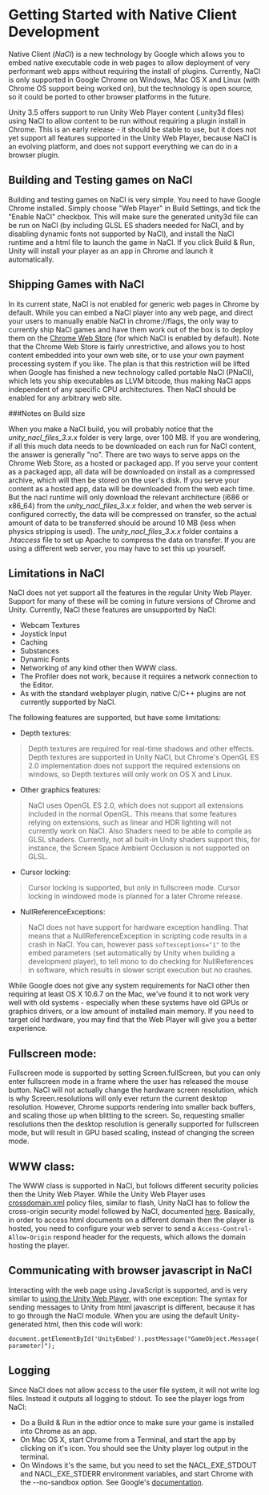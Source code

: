 Getting Started with Native Client Development
==============================================


Native Client (_NaCl_) is a new technology by Google which allows you to embed native executable code in web pages to allow deployment of very performant web apps without requiring the install of plugins. Currently, NaCl is only supported in Google Chrome on Windows, Mac OS X and Linux (with Chrome OS support being worked on), but the technology is open source, so it could be ported to other browser platforms in the future.

Unity 3.5 offers support to run Unity Web Player content (.unity3d files) using NaCl to allow content to be run without requiring a plugin install in Chrome. This is an early release - it should be stable to use, but it does not yet support all features supported in the Unity Web Player, because NaCl is an evolving platform, and does not support everything we can do in a browser plugin.

Building and Testing games on NaCl
----------------------------------


Building and testing games on NaCl is very simple. You need to have Google Chrome installed. Simply choose "Web Player" in Build Settings, and tick the "Enable NaCl" checkbox. This will make sure the generated unity3d file can be run on NaCl (by including GLSL ES shaders needed for NaCl, and by disabling dynamic fonts not supported by NaCl), and install the NaCl runtime and a html file to launch the game in NaCl. If you click Build & Run, Unity will install your player as an app in Chrome and launch it automatically.

Shipping Games with NaCl
------------------------


In its current state, NaCl is not enabled for generic web pages in Chrome by default. While you can embed a NaCl player into any web page, and direct your users to manually enable NaCl in chrome://flags, the only way to currently ship NaCl games and have them work out of the box is to deploy them on the [Chrome Web Store](https://chrome.google.com/webstore.html) (for which NaCl is enabled by default). Note that the Chrome Web Store is fairly unrestrictive, and allows you to host content embedded into your own web site, or to use your own payment processing system if you like. The plan is that this restriction will be lifted when Google has finished a new technology called portable NaCl (PNaCl), which lets you ship executables as LLVM bitcode, thus making NaCl apps independent of any specific CPU architectures. Then NaCl should be enabled for any arbitrary web site.

###Notes on Build size

When you make a NaCl build, you will probably notice that the _unity_nacl_files_3.x.x_ folder is very large, over 100 MB. If you are wondering, if all this much data needs to be downloaded on each run for NaCl content, the answer is generally "no". There are two ways to serve apps on the Chrome Web Store, as a hosted or packaged app. If you serve your content as a packaged app, all data will be downloaded on install as a compressed archive, which will then be stored on the user's disk. If you serve your content as a hosted app, data will be downloaded from the web each time. But the nacl runtime will only download the relevant architecture (i686 or x86_64) from the _unity_nacl_files_3.x.x_ folder, and when the web server is configured correctly, the data will be compressed on transfer, so the actual amount of data to be transferred should be around 10 MB (less when physics stripping is used). The _unity_nacl_files_3.x.x_ folder contains a _.htaccess_ file to set up Apache to compress the data on transfer. If  you are using a different web server, you may have to set this up yourself.

Limitations in NaCl
-------------------


NaCl does not yet support all the features in the regular Unity Web Player. Support for many of these will be coming in future versions of Chrome and Unity. Currently, NaCl these features are unsupported by NaCl:

* Webcam Textures
* Joystick Input
* Caching
* Substances
* Dynamic Fonts
* Networking of any kind other then WWW class.
* The Profiler does not work, because it requires a network connection to the Editor.
* As with the standard webplayer plugin, native C/C++ plugins are not currently supported by NaCl.

The following features are supported, but have some limitations:

* Depth textures:
>Depth textures are required for real-time shadows and other effects. Depth textures are supported in Unity NaCl, but Chrome's OpenGL ES 2.0 implementation does not support the required extensions on windows, so Depth textures will only work on OS X and Linux.

* Other graphics features:
>NaCl uses OpenGL ES 2.0, which does not support all extensions included in the normal OpenGL. This means that some features relying on extensions, such as linear and HDR lighting will not currently work on NaCl. Also Shaders need to be able to compile as GLSL shaders. Currently, not all built-in Unity shaders support this, for instance, the Screen Space Ambient Occlusion is not supported on GLSL.

* Cursor locking:
>Cursor locking is supported, but only in fullscreen mode. Cursor locking in windowed mode is planned for a later Chrome release.

* NullReferenceExceptions:
>NaCl does not have support for hardware exception handling. That means that a NullReferenceException in scripting code results in a crash in NaCl. You can, however pass `softexceptions="1"` to the embed parameters (set automatically by Unity when building a development player), to tell mono to do checking for NullReferences in software, which results in slower script execution but no crashes.

While Google does not give any system requirements for NaCl other then requiring at least OS X 10.6.7 on the Mac, we've found it to not work very well with old systems - especially when these systems have old GPUs or graphics drivers, or a low amount of installed main memory. If you need to target old hardware, you may find that the Web Player will give you a better experience.

Fullscreen mode:
----------------


Fullscreen mode is supported by setting Screen.fullScreen, but you can only enter fullscreen mode in a frame where the user has released the mouse button. NaCl will not actually change the hardware screen resolution, which is why Screen.resolutions will only ever return the current desktop resolution. However, Chrome supports rendering into smaller back buffers, and scaling those up when blitting to the screen. So, requesting smaller resolutions then the desktop resolution is generally supported for fullscreen mode, but will result in GPU based scaling, instead of changing the screen mode.

WWW class:
----------


The WWW class is supported in NaCl, but follows different security policies then the Unity Web Player. While the Unity Web Player uses [crossdomain.xml](securitysandbox.html) policy files, similar to flash, Unity NaCl has to follow the cross-origin security model followed by NaCl, documented [here](http://www.w3.org/tr/cors/.html). Basically, in order to access html documents on a different domain then the player is hosted, you need to configure your web server to send a `Access-Control-Allow-Origin` respond header for the requests, which allows the domain hosting the player.

Communicating with browser javascript in NaCl
---------------------------------------------


Interacting with the web page using JavaScript is supported, and is very similar to [using the Unity Web Player](unitywebplayerandbrowsercommunication.html), with one exception: The syntax for sending messages to Unity from html javascript is different, because it has to go through the NaCl module. When you are using the default Unity-generated html, then this code will work:

`document.getElementById('UnityEmbed').postMessage("GameObject.Message(parameter)");`

Logging
-------


Since NaCl does not allow access to the user file system, it will not write log files. Instead it outputs all logging to stdout. To see the player logs from NaCl: 

* Do a Build & Run in the edtior once to make sure your game is installed into Chrome as an app.
* On Mac OS X, start Chrome from a Terminal, and start the app by clicking on it's icon. You should see the Unity player log output in the terminal.
* On Windows it's the same, but you need to set the NACL_EXE_STDOUT and NACL_EXE_STDERR environment variables, and start Chrome with the --no-sandbox option. See Google's [documentation](https://sites.google.com/a/chromium.org/dev/nativeclient/how-tos/debuggingtips.html).
